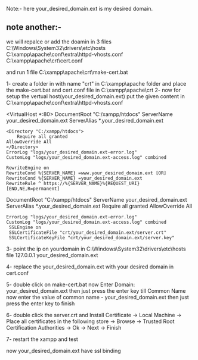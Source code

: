 Note:- here your_desired_domain.ext is my desired domain.

note another:-
--------------------------------
we will repalce or add the doamin in 3 files
C:\Windows\System32\drivers\etc\hosts
C:\xampp\apache\conf\extra\httpd-vhosts.conf
C:\xampp\apache\crt\cert.conf

and run 1 file 
C:\xampp\apache\crt\make-cert.bat

1- create a folder in with name "crt" in C:\xampp\apache folder and place the make-cert.bat and cert.conf file in C:\xampp\apache\crt
2- now for setup the vertual host(your_desired_domain.ext) put the given content in C:\xampp\apache\conf\extra\httpd-vhosts.conf

 <VirtualHost *:80>
     DocumentRoot "C:/xampp/htdocs"
     ServerName your_desired_domain.ext
     ServerAlias *.your_desired_domain.ext
	 
	<Directory "C:/xampp/htdocs">
        Require all granted
	AllowOverride All
    </Directory>
	ErrorLog "logs/your_desired_domain.ext-error.log"
    CustomLog "logs/your_desired_domain.ext-access.log" combined
	
    RewriteEngine on
    RewriteCond %{SERVER_NAME} =www.your_desired_domain.ext [OR]
    RewriteCond %{SERVER_NAME} =your_desired_domain.ext
    RewriteRule ^ https://%{SERVER_NAME}%{REQUEST_URI} [END,NE,R=permanent]
 </VirtualHost>
 <VirtualHost *:443>
     DocumentRoot "C:/xampp/htdocs"
     ServerName your_desired_domain.ext
     ServerAlias *.your_desired_domain.ext
	 <Directory "C:/xampp/htdocs">
        Require all granted
		AllowOverride All
     </Directory>
	
    ErrorLog "logs/your_desired_domain.ext-error.log"
    CustomLog "logs/your_desired_domain.ext-access.log" combined
     SSLEngine on
     SSLCertificateFile "crt/your_desired_domain.ext/server.crt"
     SSLCertificateKeyFile "crt/your_desired_domain.ext/server.key"
 </VirtualHost>

3- point the ip on yourdomain in C:\Windows\System32\drivers\etc\hosts file
127.0.0.1 your_desired_domain.ext


4- replace the your_desired_domain.ext with your desired domain in cert.conf


5- double click on make-cert.bat
now Enter Domain: your_desired_domain.ext
then just press the enter key till Common Name
now enter the value of common name - your_desired_domain.ext
then just press the enter key to finish

6- double click the server.crt and Install Certificate -> Local Machine -> Place all certificates in the following store -> Browse -> Trusted Root Certification Authorities -> Ok -> Next -> Finish

7- restart the xampp and test

now your_desired_domain.ext have ssl binding
